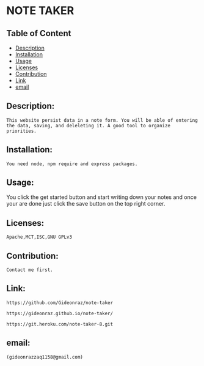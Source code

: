 
# NOTE TAKER

## Table of Content

- [Description](#Description)
- [Installation](#Installation)
- [Usage](#Usage)
- [Licenses](#Licenses)
- [Contribution](#Contribution)
- [Link](#Link)
- [email](#email)

## Description:
    This website persist data in a note form. You will be able of entering the data, saving, and deleleting it. A good tool to organize priorities.
## Installation:
    You need node, npm require and express packages.
## Usage:
You click the get started button and start writing down your notes and once your are done just click the save button on the top right corner.
    
## Licenses:
    Apache,MCT,ISC,GNU GPLv3
## Contribution:
    Contact me first.
## Link:
    https://github.com/Gideonraz/note-taker

    https://gideonraz.github.io/note-taker/

    https://git.heroku.com/note-taker-8.git
## email:
    (gideonrazzaq1158@gmail.com)

